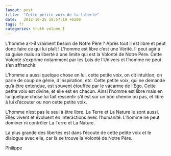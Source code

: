 ```yaml
---
layout: post
title:  "Cette petite voix de la liberté"
date:   2012-10-25 10:57:19 +0200
tags: fr
categories: truth volume_I
---
```

L’homme a-t-il vraiment besoin de Notre Père ? Après tout il est libre et peut donc faire ce qui lui plaît ! L’homme est libre c’est une Vérité. Il peut agir à sa guise mais sa liberté à une limite qui est la Volonté de Notre Père. Cette Volonté s’exprime notamment par les Lois de l’Univers et l’homme ne peut s’en affranchir.

L’homme a aussi quelque chose en lui, cette petite voix, on dit intuition, on parle de coup de génie, d’inspiration, etc. Cette petite voix, qui ne demande qu’à être entendue, est souvent étouffée par le vacarme de l’Ego. Cette petite voix est divine, et elle est en chacun. Ainsi l’homme est libre mais en lui quelque chose lui fait ressentir s’il est sur un bon chemin ou pas, et libre à lui d’écouter ou non cette petite voix.

L’homme n’est pas le seul à être libre. La Terre et La Nature le sont aussi. Elles vivent et évoluent en interactions avec l’humanité. L’homme ne peut dominer ni contrôler La Terre et La Nature.

La plus grande des libertés est dans l’écoute de cette petite voix et le dialogue avec elle, car là se trouve la Volonté de Notre Père.

Philippe


<!-- 
Ce(tte) œuvre est mise à disposition selon les termes de la Licence Creative Commons Attribution - Pas d’Utilisation Commerciale 4.0 International.
-->
